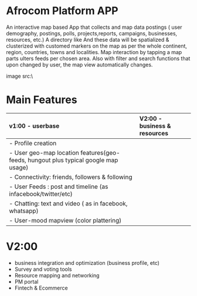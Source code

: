 # Afrocom Platform APP
An interactive map based App that collects and map data postings ( user demography, postings, polls, projects,reports, campaigns, businesses, resources, etc.) A directory like 
And these data will be spatialized & clusterized with customed markers on the map as per the whole continent, region, countries, towns and localities. Map interaction by tapping a map parts ulters feeds per chosen area. Also with filter and search functions that upon changed by user, the map view automatically changes.


image src:\


# Main Features 
|v1:00 - userbase|V2:00 - business & resources|
|:----|:----|
|- Profile creation|
|- User geo-map location features(geo-feeds, hungout plus typical google map usage)|
|- Connectivity: friends, followers & following|
|- User Feeds : post and timeline (as infacebook/twitter/etc)|
|- Chatting: text and video ( as in facebook, whatsapp)|
|- User-mood mapview (color plattering)|

# V2:00
- business integration and optimization (business profile, etc)
- Survey and voting tools
- Resource mapping and networking
- PM portal
- Fintech & Ecommerce
